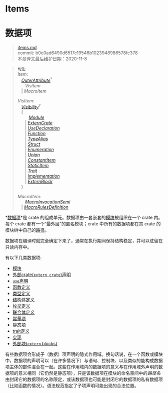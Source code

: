 # Items
# 数据项

>[items.md](https://github.com/rust-lang/reference/blob/master/src/items.md)\
>commit: b0e0ad6490d6517c19546b1023948986578fc378 \
>本章译文最后维护日期：2020-11-8

> **<sup>句法:<sup>**\
> _Item_:\
> &nbsp;&nbsp; [_OuterAttribute_]<sup>\*</sup>\
> &nbsp;&nbsp; &nbsp;&nbsp; _VisItem_\
> &nbsp;&nbsp; | _MacroItem_
>
> _VisItem_:\
> &nbsp;&nbsp; [_Visibility_]<sup>?</sup>\
> &nbsp;&nbsp; (\
> &nbsp;&nbsp; &nbsp;&nbsp; &nbsp;&nbsp;  [_Module_]\
> &nbsp;&nbsp; &nbsp;&nbsp; | [_ExternCrate_]\
> &nbsp;&nbsp; &nbsp;&nbsp; | [_UseDeclaration_]\
> &nbsp;&nbsp; &nbsp;&nbsp; | [_Function_]\
> &nbsp;&nbsp; &nbsp;&nbsp; | [_TypeAlias_]\
> &nbsp;&nbsp; &nbsp;&nbsp; | [_Struct_]\
> &nbsp;&nbsp; &nbsp;&nbsp; | [_Enumeration_]\
> &nbsp;&nbsp; &nbsp;&nbsp; | [_Union_]\
> &nbsp;&nbsp; &nbsp;&nbsp; | [_ConstantItem_]\
> &nbsp;&nbsp; &nbsp;&nbsp; | [_StaticItem_]\
> &nbsp;&nbsp; &nbsp;&nbsp; | [_Trait_]\
> &nbsp;&nbsp; &nbsp;&nbsp; | [_Implementation_]\
> &nbsp;&nbsp; &nbsp;&nbsp; | [_ExternBlock_]\
> &nbsp;&nbsp; )
>
> _MacroItem_:\
> &nbsp;&nbsp; &nbsp;&nbsp; [_MacroInvocationSemi_]\
> &nbsp;&nbsp; | [_MacroRulesDefinition_]

*[数据项](翻译说明.md#常用词翻译)*是 crate 的组成单元。数据项由一套嵌套的[模块][modules]被组织在一个 crate 内。每个 crate 都有一个“最外层”的匿名模块；crate 中所有的数据项都在其 crate 的模块树中自己的[路径][paths]。

数据项在编译时就完全确定下来了，通常在执行期间保持结构稳定，并可以驻留在只读内存中。

有以下几类数据项:

* [模块][modules]
* [外部crate(`extern crate`)声明][`extern crate` declarations]
* [`use`声明][`use` declarations]
* [函数定义][function definitions]
* [类型定义][type definitions]
* [结构体定义][struct definitions]
* [枚举定义][enumeration definitions]
* [联合体定义][union definitions]
* [常量项][constant items]
* [静态项][static items]
* [trait定义][trait definitions]
* [实现][implementations]
* [外部块(`extern` blocks)][`extern` blocks]

有些数据项会形成子（数据）项声明的隐式作用域。换句话说，在一个函数或模块中，数据项的声明可以（在许多情况下）与语句、控制块、以及类似的能构成数据项主体的部件混合在一起。这些在作用域内的数据项的意义与在作用域外声明的数据项的意义相同（它仍然是静态项），只是该数据项在模块的命名空间中的*路径名*由封闭它的数据项的名称限定，或该数据项也可能是封闭它的数据项的私有数据项（比如函数的情况）。语法规范指定了子项声明可能出现的合法位置。

[_ConstantItem_]: items/constant-items.md
[_Enumeration_]: items/enumerations.md
[_ExternBlock_]: items/external-blocks.md
[_ExternCrate_]: items/extern-crates.md
[_Function_]: items/functions.md
[_Implementation_]: items/implementations.md
[_MacroInvocationSemi_]: macros.md#macro-invocation
[_MacroRulesDefinition_]: macros-by-example.md
[_Module_]: items/modules.md
[_OuterAttribute_]: attributes.md
[_StaticItem_]: items/static-items.md
[_Struct_]: items/structs.md
[_Trait_]: items/traits.md
[_TypeAlias_]: items/type-aliases.md
[_Union_]: items/unions.md
[_UseDeclaration_]: items/use-declarations.md
[_Visibility_]: visibility-and-privacy.md
[`extern crate` declarations]: items/extern-crates.md
[`extern` blocks]: items/external-blocks.md
[`use` declarations]: items/use-declarations.md
[constant items]: items/constant-items.md
[enumeration definitions]: items/enumerations.md
[function definitions]: items/functions.md
[implementations]: items/implementations.md
[modules]: items/modules.md
[paths]: paths.md
[static items]: items/static-items.md
[struct definitions]: items/structs.md
[trait definitions]: items/traits.md
[type definitions]: items/type-aliases.md
[union definitions]: items/unions.md

<!-- 2020-11-12-->
<!-- checked -->
